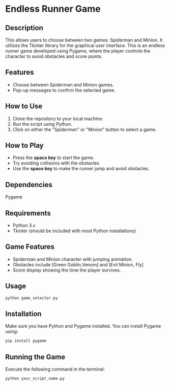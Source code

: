 # Endless Runner Game

## Description
This allows users to choose between two games: Spiderman and Minion. It utilizes the Tkinter library for the graphical user interface.
This is an endless runner game developed using Pygame, where the player controls the character to avoid obstacles and score points.

## Features
- Choose between Spiderman and Minion games.
- Pop-up messages to confirm the selected game.

## How to Use
1. Clone the repository to your local machine.
2. Run the script using Python.
3. Click on either the "Spiderman" or "Minion" button to select a game.

## How to Play
- Press the **space key** to start the game.
- Try avoiding collisions with the obstacles
- Use the **space key** to make the runner jump and avoid obstacles.

## Dependencies
Pygame

## Requirements
- Python 3.x
- Tkinter (should be included with most Python installations)

## Game Features
- Spiderman and Minion character with jumping animation.
- Obstacles include [Green Goblin,Venom] and [Evil Minion, Fly]
- Score display showing the time the player survives.


## Usage
```bash
python game_selector.py
```
## Installation
Make sure you have Python and Pygame installed. You can install Pygame using:
```bash
pip install pygame
```
## Running the Game
Execute the following command in the terminal:
```bash
python your_script_name.py
```
